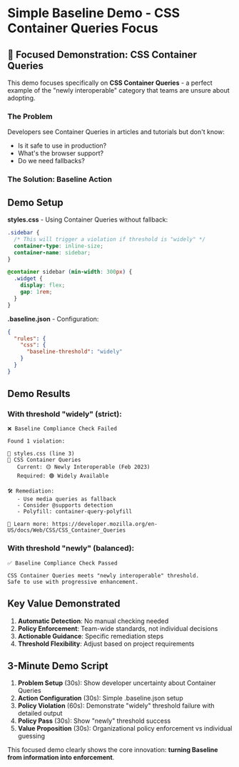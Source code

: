 # Simple Baseline Demo - CSS Container Queries Focus

## 🎯 Focused Demonstration: CSS Container Queries

This demo focuses specifically on **CSS Container Queries** - a perfect example of the "newly interoperable" category that teams are unsure about adopting.

### The Problem
Developers see Container Queries in articles and tutorials but don't know:
- Is it safe to use in production?
- What's the browser support?
- Do we need fallbacks?

### The Solution: Baseline Action

## Demo Setup

**styles.css** - Using Container Queries without fallback:
```css
.sidebar {
  /* This will trigger a violation if threshold is "widely" */
  container-type: inline-size;
  container-name: sidebar;
}

@container sidebar (min-width: 300px) {
  .widget {
    display: flex;
    gap: 1rem;
  }
}
```

**.baseline.json** - Configuration:
```json
{
  "rules": {
    "css": {
      "baseline-threshold": "widely"
    }
  }
}
```

## Demo Results

### With threshold "widely" (strict):
```
❌ Baseline Compliance Check Failed

Found 1 violation:

📁 styles.css (line 3)
🚨 CSS Container Queries
   Current: 🟡 Newly Interoperable (Feb 2023)
   Required: 🟢 Widely Available
   
🛠️ Remediation:
   - Use media queries as fallback
   - Consider @supports detection
   - Polyfill: container-query-polyfill
   
📖 Learn more: https://developer.mozilla.org/en-US/docs/Web/CSS/CSS_Container_Queries
```

### With threshold "newly" (balanced):
```
✅ Baseline Compliance Check Passed

CSS Container Queries meets "newly interoperable" threshold.
Safe to use with progressive enhancement.
```

## Key Value Demonstrated

1. **Automatic Detection**: No manual checking needed
2. **Policy Enforcement**: Team-wide standards, not individual decisions  
3. **Actionable Guidance**: Specific remediation steps
4. **Threshold Flexibility**: Adjust based on project requirements

## 3-Minute Demo Script

1. **Problem Setup** (30s): Show developer uncertainty about Container Queries
2. **Action Configuration** (30s): Simple .baseline.json setup
3. **Policy Violation** (60s): Demonstrate "widely" threshold failure with detailed output
4. **Policy Pass** (30s): Show "newly" threshold success
5. **Value Proposition** (30s): Organizational policy enforcement vs individual guessing

This focused demo clearly shows the core innovation: **turning Baseline from information into enforcement**.